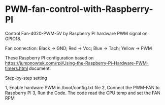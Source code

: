 # PWM-fan-control-with-Raspberry-PI


Control Fan-4020-PWM-5V by Raspberry PI hardware PWM signal on GPIO18.

Fan connection:
    Black -> GND; Red -> Vcc; Blue -> Tach; Yellow -> PWM

These Raspberry PI configuration based on https://jumpnowtek.com/rpi/Using-the-Raspberry-Pi-Hardware-PWM-timers.html document.

Step-by-step setting

1, Enable hardware PWM in /boot/config.txt file
2, Connect the PWM-FAN to Raspberry PI
3, Run the Code.
  The code read the CPU temp and set the FAN RPM

